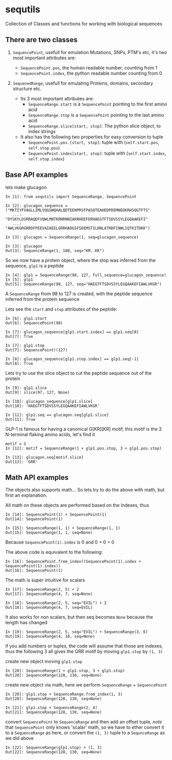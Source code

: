 # sequtils
Collection of Classes and functions for working with biological sequences

## There are two classes
1. `SequencePoint`, usefull for emulation Mutations, SNPs, PTM's etc, it's two
   most important attributes are:
    - `SequencePoint.pos`, the human readable number, counting from 1
    - `SequencePoint.index`, the python readable number counting from 0
	
2. `SequenedRange`, usefull for emulating Proteins, domains, secondary structure etc.
    - Its 3 most important attributes are:
        - `SequenceRange.start` is a `SequencePoint` pointing to the first amino acid
        - `SequenceRange.stop` is a `SequencePoint` pointing to the last amino acid
        - `SequenceRange.slice[start, stop]`: The python slice object, to index strings
    - It also has the following two properties for easy conversion to tuple
        - `SequencePoint.pos.[start, stop]`: tuple with (`self.start.pos`, `self.stop.pos`)
        - `SequencePoint.index[start, stop]`: tuple with (`self.start.index`, `self.stop.index`)

## Base API examples

lets make glucagon

```
In [1]: from sequtils import SequenceRange, SequencePoint

In [2]: glucagon_sequence = ("MKTIYFVAGLLIMLVQGSWQHALQDTEENPRSFPASQTEAHEDPDEMNEDKRHSQGTFTS"
   ...:                      "DYSKYLDSRRAQDFVQWLMNTKRNRNNIAKRHDEFERHAEGTFTSDVSSYLEGQAAKEFI"
   ...:                      "AWLVKGRGRRDFPEEVAIAEELGRRHADGSFSDEMSTILDNLATRDFINWLIQTKITDKK")

In [3]: glucagon = SequenceRange(1, seq=glucagon_sequence)

In [3]: glucagon
Out[3]: SequenceRange(1, 180, seq="KM..KK")
```

So we now have a protein object, where the stop was inferred from the sequence, `glp1` is a peptide

```
In [4]: glp1 = SequenceRange(98, 127, full_sequence=glucagon_sequence)
In [5]: glp1
Out[5]: SequenceRange(98, 127, seq="HAEGTFTSDVSSYLEGQAAKEFIAWLVKGR")
```

A `SequenceRange` from 98 to 127 is created, with the peptide sequence inferred
from the protein sequence

Lets see the `start` and `stop` attributes of the peptide:

```
In [6]: glp1.start
Out[6]: SequencePoint(98)

In [7]: glucagon_sequence[glp1.start.index] == glp1.seq[0]
Out[7]: True

In [7]: glp1.stop
Out[7]: SequencePoint)(127)

In [8]: glucagon_sequence[glp1.stop.index] == glp1.seq[-1]
Out[8]: True

```

Lets try to use the slice object to cut the peptide sequence out of the protein

```
In [9]: glp1.slice
Out[9]: slice(97, 127, None)

In [10]: glucagon_sequence[glp1.slice]
Out[10]: 'HAEGTFTSDVSSYLEGQAAKEFIAWLVKGR'

In [11]: glp1.seq == glucagon.seq[glp1.slice]
Out[11]: True
```

GLP-1 is famous for having a canonical G\[KR\]\[KR\] motif, this motif is the 3
N-terminal flaking amino acids, let's find it

```
motif = S
In [12]: motif = SequenceRange(1 + glp1.pos.stop, 3 + glp1.pos.stop)

In [13]: glucagon.seq[motif.slice]
Out[13]: 'GRR'
```

## Math API examples

The objects also supports math... So lets try to do the above with math, but first an explanation.

All math on these objects are performed based on the Indexes, thus

```
In [14]: SequencePoint(1) + SequencePoint(1)
Out[14]: SequencePoint(1)

In [15]: SequenceRange(1, 1) + SequenceRange(1, 1)
Out[15]: SequenceRange(1, 1, seq=None)
```

Because `SequencePoint(1).index` is 0 and 0 + 0 = 0

The above code is equivalent to the following:

```
In [16]: SequencePoint.from_index((SequencePoint(1).index + SequencePoint(1).index))
Out[16]: SequencePoint(1)
```

The math is super intuitive for scalars

```
In [17]: SequenceRange(2, 5) + 2
Out[17]: SequenceRange(4, 7, seq=None)

In [18]: SequenceRange(2, 5, seq="EVIL") + 2
Out[18]: SequenceRange(4, 7, seq=EVIL)
```

It also works for non scalars, but then seq becomes `None` because the length has changed

```
In [19]: SequenceRange(2, 5, seq="EVIL") + SequenceRange(3, 6)
Out[19]: SequenceRange(4, 10, seq=None)
```

if you add numbers or tuples, the code will assume that those are indexes,
thus the following 3 all gives the GRR motif by moving `glp1.stop` by `(1, 3)`

create new object moving `glp1.stop`

```
In [20]: SequenceRange(1 + glp1.stop, 3 + glp1.stop)
Out[20]: SequenceRange(128, 130, seq=None)
```

create new object via math, here we perform `SequenceRange` + `SequencePoint`

```
In [20]: glp1.stop + SequenceRange.from_index(1, 3)
Out[20]: SequenceRange(128, 130, seq=None)

In [21]: glp1.stop + SequenceRange(2, 4)
Out[21]: SequenceRange(128, 130, seq=None)
```

convert `SequencePoint` to `SequenceRange` and then add an offset tuple, *note*
that `SequencePoint` only knows 'scalar' math, so we have to ether convert it
to a `SequenceRange` as here, or convert the `(1, 3)` tuple to a `SequnceRange`
as we did above

```
In [22]: SequenceRange(glp1.stop) + (1, 3)
Out[22]: SequenceRange(128, 130, seq=None)
```

